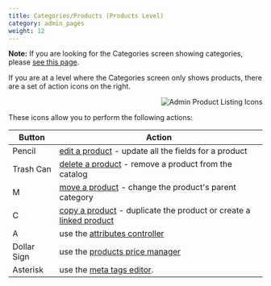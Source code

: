 ```yaml
---
title: Categories/Products (Products Level)
category: admin_pages
weight: 12
---
```


**Note:** If you are looking for the Categories screen showing categories, please [see this page](/user/admin_pages/catalog/categories/). 

If you are at a level where the Categories screen only shows products, 
there are a set of action icons on the right.

<img src="/images/products_icons.png" alt="Admin Product Listing Icons" style="float: right" /> 
<br clear="all" />

These icons allow you to perform the following actions:

Button | Action 
-------|-------
Pencil | [edit a product](/user/products/product_edit/) - update all the fields for a product 
Trash Can | [delete a product](/user/products/product_management_admin/#deleting-a-product) - remove a product from the catalog 
M | [move a product](/user/products/product_management_admin/#moving-a-product) - change the product's parent category
C | [copy a product](/user/products/product_management_admin/#copying-a-product) - duplicate the product or create a [linked product](/user/products/linked_product/)
A | use the [attributes controller](/user/admin_pages/catalog/attributes_controller/)
Dollar Sign | use the [products price manager](/user/admin_pages/catalog/products_price_manager/)
Asterisk | use the [meta tags editor](/user/admin_pages/catalog/products_meta_tags_editor/). 

